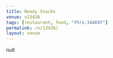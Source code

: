 ```yaml
---
title: Ready Snacks
venue: v13436
tags: [restaurant, food, "fhrs:344697"]
permalink: /v/13436/
layout: venue
---
```

null